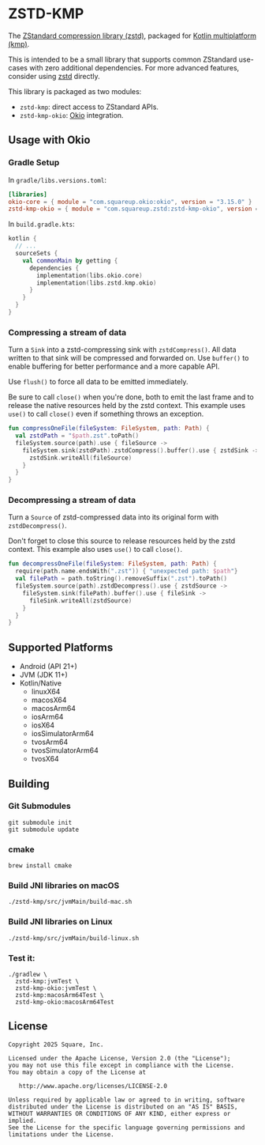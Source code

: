 ZSTD-KMP
========

The [ZStandard compression library (zstd)][zstd], packaged for [Kotlin multiplatform (kmp)][kmp].

This is intended to be a small library that supports common ZStandard use-cases with zero additional
dependencies. For more advanced features, consider using [zstd] directly.

This library is packaged as two modules:

 * `zstd-kmp`: direct access to ZStandard APIs.
 * `zstd-kmp-okio`: [Okio] integration.


Usage with Okio
---------------

### Gradle Setup

In `gradle/libs.versions.toml`:

```toml
[libraries]
okio-core = { module = "com.squareup.okio:okio", version = "3.15.0" }
zstd-kmp-okio = { module = "com.squareup.zstd:zstd-kmp-okio", version = "0.1.0" }
```

In `build.gradle.kts`:

```kotlin
kotlin {
  // ...
  sourceSets {
    val commonMain by getting {
      dependencies {
        implementation(libs.okio.core)
        implementation(libs.zstd.kmp.okio)
      }
    }
  }
}
```

### Compressing a stream of data

Turn a `Sink` into a zstd-compressing sink with `zstdCompress()`. All data written to that sink will
be compressed and forwarded on. Use `buffer()` to enable buffering for better performance and a more
capable API.

Use `flush()` to force all data to be emitted immediately.

Be sure to call `close()` when you're done, both to emit the last frame and to release the native
resources held by the zstd context. This example uses `use()` to call `close()` even if something
throws an exception.

```kotlin
fun compressOneFile(fileSystem: FileSystem, path: Path) {
  val zstdPath = "$path.zst".toPath()
  fileSystem.source(path).use { fileSource ->
    fileSystem.sink(zstdPath).zstdCompress().buffer().use { zstdSink ->
      zstdSink.writeAll(fileSource)
    }
  }
}
```

### Decompressing a stream of data

Turn a `Source` of zstd-compressed data into its original form with `zstdDecompress()`.

Don't forget to close this source to release resources held by the zstd context. This example also
uses `use()` to call `close()`.

```kotlin
fun decompressOneFile(fileSystem: FileSystem, path: Path) {
  require(path.name.endsWith(".zst")) { "unexpected path: $path"}
  val filePath = path.toString().removeSuffix(".zst").toPath()
  fileSystem.source(path).zstdDecompress().use { zstdSource ->
    fileSystem.sink(filePath).buffer().use { fileSink ->
      fileSink.writeAll(zstdSource)
    }
  }
}
```

Supported Platforms
-------------------

 * Android (API 21+)
 * JVM (JDK 11+)
 * Kotlin/Native
   * linuxX64
   * macosX64
   * macosArm64
   * iosArm64
   * iosX64
   * iosSimulatorArm64
   * tvosArm64
   * tvosSimulatorArm64
   * tvosX64


Building
--------

### Git Submodules

```
git submodule init
git submodule update
```

### cmake

```
brew install cmake
```

### Build JNI libraries on macOS

```
./zstd-kmp/src/jvmMain/build-mac.sh
```

### Build JNI libraries on Linux

```
./zstd-kmp/src/jvmMain/build-linux.sh
```

### Test it:

```
./gradlew \
  zstd-kmp:jvmTest \
  zstd-kmp-okio:jvmTest \
  zstd-kmp:macosArm64Test \
  zstd-kmp-okio:macosArm64Test
```


License
-------

    Copyright 2025 Square, Inc.

    Licensed under the Apache License, Version 2.0 (the "License");
    you may not use this file except in compliance with the License.
    You may obtain a copy of the License at

       http://www.apache.org/licenses/LICENSE-2.0

    Unless required by applicable law or agreed to in writing, software
    distributed under the License is distributed on an "AS IS" BASIS,
    WITHOUT WARRANTIES OR CONDITIONS OF ANY KIND, either express or implied.
    See the License for the specific language governing permissions and
    limitations under the License.

[Okio]: https://github.com/square/okio/
[kmp]: https://kotlinlang.org/docs/multiplatform.html
[zstd]: https://github.com/facebook/zstd

